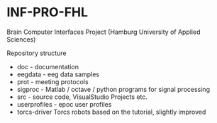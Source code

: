 INF-PRO-FHL
===========

Brain Computer Interfaces Project (Hamburg University of Applied Sciences)

Repository structure

* doc - documentation
* eegdata - eeg data samples
* prot - meeting protocols
* sigproc - Matlab / octave / python programs for signal processing
* src - source code, VisualStudio Projects etc.
* userprofiles - epoc user profiles
* torcs-driver Torcs robots based on the tutorial, slightly improved
